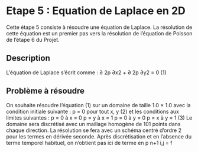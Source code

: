 # Etape 5 : Equation de Laplace en 2D

Cette étape 5 consiste à résoudre une équation de Laplace. La résolution de cette équation est un premier
pas vers la résolution de l’équation de Poisson de l’étape 6 du Projet.

## Description

L’équation de Laplace s’écrit comme :
∂
2p
∂x2
+
∂
2p
∂y2
= 0 (1)

## Problème à résoudre

On souhaite résoudre l’équation (1) sur un domaine de taille 1.0 × 1.0 avec la condition initiale suivante :
p = 0 pour tout x, y (2)
et les conditions aux limites suivantes :
p = 0 à x = 0
p = y à x = 1
p = 0 à y = 0
p = x à y = 1
(3)
Le domaine sera discrétisé avec un maillage homogène de 101 points dans chaque direction.
La résolution se fera avec un schéma centré d’ordre 2 pour les termes en dérivée seconde. Après discrétisation
et en l’absence du terme temporel habituel, on n’obtient pas ici de terme en p
n+1
i,j = f
